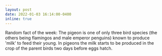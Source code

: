 ```yaml
---
layout: post
date: 2022-01-03 16:14:00-0400
inline: true
---
```


Random fact of the week: The pigeon is one of only three bird species (the others being flamingos and male emperor penguins) known to produce 'milk' to feed their young. In pigeons the milk starts to be produced in the crop of the parent birds two days before eggs hatch.

